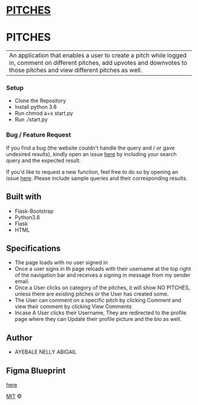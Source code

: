 # [PITCHES](https://nellys-pitches.herokuapp.com/)
# PITCHES
<table>
<tr>
<td>
 An application that enables a user to create a pitch while logged in, comment on different pitches, add upvotes and downvotes to those pitches and view different pitches as well.
</td>
</tr>
</table>

### Setup 
- Clone  the Repository
- Install python 3.8
- Run chmod a+x start.py
- Run ./start.py

### Bug / Feature Request

If you find a bug (the website couldn't handle the query and / or gave undesired results), kindly open an issue [here](https://github.com/Nelly-ayebale/pitches/issues/new) by including your search query and the expected result.

If you'd like to request a new function, feel free to do so by opening an issue [here](https://github.com/Nelly-ayebale/pitches/issues/new). Please include sample queries and their corresponding results.


## Built with 

- Flask-Bootstrap
- Python3.8
- Flask
- HTML

## Specifications
- The page loads with no user signed in
- Once a user signs in th page reloads with their username at the top right of the navigation bar and receives a signing in message from my sender email.
- Once a User clicks on category of the pitches, it will show NO PITCHES, unless there are existing pitches or the User has created some.
- The User can comment on a specific pitch by clicking Comment and view their comment by clicking View Comments
- Incase A User clicks their Username, They are redirected to the profile page where they can Update their profile picture and the bio as well.

## Author
- AYEBALE NELLY ABIGAIL

## Figma Blueprint
[here](https://www.figma.com/file/PkWIgHLz8CAZ9GXYH1Bjyf/Pitches?node-id=0%3A1)

[MIT](LICENSE) © 

